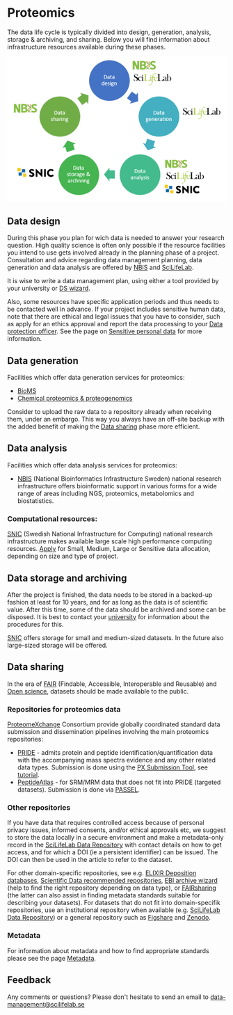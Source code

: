 # Proteomics
The data life cycle is typically divided into design, generation, analysis, storage & archiving, and sharing. Below you will find information about infrastructure resources available during these phases.

 ![](/docs/images/data_life_cycle_circle_logos.png)

## Data design
During this phase you plan for wich data is needed to answer your research question. High quality science is often only possible if the resource facilities you intend to use gets involved already in the planning phase of a project. Consultation and advice regarding data management planning, data generation and data analysis are offered by [NBIS](https://nbis.se/) and [SciLifeLab](https://www.scilifelab.se/). 

It is wise to write a data management plan, using either a tool provided by your university or [DS wizard](http://dsw.scilifelab.se/).

Also, some resources have specific application periods and thus needs to be contacted well in advance. If your project includes sensitive human data, note that there are ethical and legal issues that you have to consider, such as apply for an ethics approval and report the data processing to your [Data protection officer](/docs/general/data_protection_officer). See the page on [Sensitive personal data](/docs/general/sensitive_data) for more information.

## Data generation
Facilities which offer data generation services for proteomics:
* [BioMS](https://bioms.se/)
* [Chemical proteomics & proteogenomics](https://www.scilifelab.se/facilities/chemical-proteomics-proteogenomics/)

Consider to upload the raw data to a repository already when receiving them, under an embargo. This way you always have an off-site backup with the added benefit of making the [Data sharing](#data-sharing) phase more efficient.

## Data analysis
Facilities which offer data analysis services for proteomics:

* [NBIS](https://nbis.se/support/ "NBIS support") (National Bioinformatics Infrastructure Sweden) national research infrastructure  offers bioinformatic support in various forms for a wide range of areas including NGS, proteomics, metabolomics and biostatistics.

### Computational resources:
[SNIC](https://www.snic.se/ "SNIC homepage") (Swedish National Infrastructure for Computing) national research infrastructure  makes available large scale high performance computing resources. [Apply](https://www.snic.se/allocations/compute/ "SNIC compute") for Small, Medium, Large or Sensitive data allocation, depending on size and type of project.

## Data storage and archiving
After the project is finished, the data needs to be stored in a backed-up fashion at least for 10 years, and for as long as the data is of scientific value. After this time, some of the data should be archived and some can be disposed. It is best to contact your [university](/docs/general/research_data_office) for information about the procedures for this.  

[SNIC](https://www.snic.se/allocations/storage/ "SNIC storage") offers storage for small and medium-sized datasets. In the future also large-sized storage will be offered.

## Data sharing
In the era of [FAIR](https://www.force11.org/group/fairgroup/fairprinciples) (Findable, Accessible, Interoperable and Reusable) and [Open science](https://www.vr.se/english/mandates/open-science/open-access-to-research-data.html), datasets should be made available to the public. 

### Repositories for proteomics data

[ProteomeXchange](http://www.proteomexchange.org/) Consortium provide globally coordinated standard data submission and dissemination pipelines involving the main proteomics repositories: 
* [PRIDE](https://www.ebi.ac.uk/pride/) - admits protein and peptide identification/quantification data with the accompanying mass spectra evidence and any other related data types. Submission is done using the [PX Submission Tool](https://www.ebi.ac.uk/pride/markdownpage/pridesubmissiontool), see [tutorial](https://www.ebi.ac.uk/pride/static/markdown/submitdatapage/files/Submission_Tutorial.pdf).
* [PeptideAtlas](http://www.peptideatlas.org/) - for SRM/MRM data that does not fit into PRIDE (targeted datasets). Submission is done via [PASSEL](http://www.peptideatlas.org/passel/).

### Other repositories
If you have data that requires controlled access because of personal privacy issues, informed consents, and/or ethical approvals etc, we suggest to store the data locally in a secure environment and make a metadata-only record in the [SciLifeLab Data Repository](https://scilifelab.figshare.com/) with contact details on how to get access, and for which a DOI (ie a persistent identifier) can be issued. The DOI can then be used in the article to refer to the dataset.

For other domain-specific repositories, see e.g. [ELIXIR Deposition databases](https://elixir-europe.org/services/tag/elixir-deposition-databases), [Scientific Data recommended repositories](https://www.nature.com/sdata/policies/repositories), [EBI archive wizard](https://www.ebi.ac.uk/submission/) (help to find the right repository depending on data type), or [FAIRsharing](https://fairsharing.org/databases/) (the latter can also assist in finding metadata standards suitable for describing your datasets). For datasets that do not fit into domain-specifik repositories, use an institutional repository when available (e.g. [SciLifeLab Data Repository](https://scilifelab.figshare.com/)) or a general repository such as [Figshare](https://figshare.com/) and [Zenodo](https://zenodo.org/).

### Metadata
For information about metadata and how to find appropriate standards please see the page [Metadata](/docs/general/metadata).

## Feedback
Any comments or questions? Please don't hesitate to send an email to [data-management@scilifelab.se](mailto:data-management@scilifelab.se)

